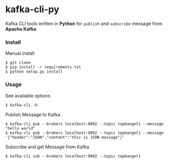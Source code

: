 # kafka-cli-py

Kafka CLI tools written in <b>Python</b> for `publish` and `subscribe` message from <b>Apache Kafka</b>

### Install

Manual install
```shell
$ git clone 
$ pip install -r requirements.txt
$ python setup.py install
```

### Usage
See available options
```shell
$ kafka-cli -h
```

Publish Message to Kafka
```shell
$ kafka-cli pub --brokers localhost:9092 --topic topbanget1 --message "hello world"
$ kafka-cli pub --brokers localhost:9092 --topic topbanget1 --message '{"header":"JSON","content":"this is JSON message"}'
```

Subscribe and get Message from Kafka
```shell
$ kafka-cli sub --brokers localhost:9092 --topic topbanget1
```